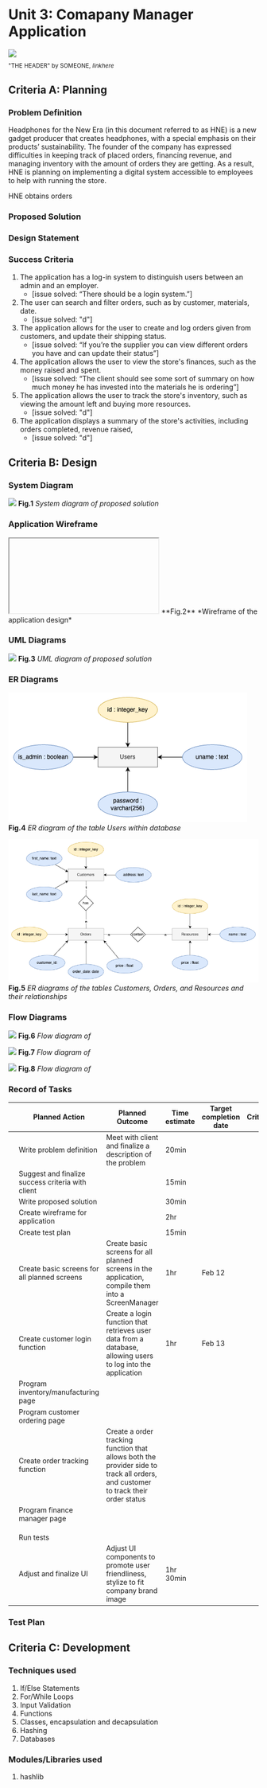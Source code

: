 # Unit 3: Comapany Manager Application

![](headerimage.png)  
<sub>"THE HEADER" by SOMEONE, *linkhere*</sub>

## Criteria A: Planning
### Problem Definition
Headphones for the New Era (in this document referred to as HNE) is a new gadget producer that creates headphones, with a special emphasis on their products’ sustainability. The founder of the company has expressed difficulties in keeping track of placed orders, financing revenue, and managing inventory with the amount of orders they are getting. As a result, HNE is planning on implementing a digital system accessible to employees to help with running the store.

HNE obtains orders 

### Proposed Solution

### Design Statement

### Success Criteria
1. The application has a log-in system to distinguish users between an admin and an employer.
   - [issue solved: “There should be a login system.”]
2. The user can search and filter orders, such as by customer, materials, date.
   - [issue solved: "d"]
3. The application allows for the user to create and log orders given from customers, and update their shipping status.
   - [issue solved: “If you’re the supplier you can view different orders you have and can update their status”]
4. The application allows the user to view the store's finances, such as the money raised and spent.
   - [issue solved: “The client should see some sort of summary on how much money he has invested into the materials he is ordering”]
5. The application allows the user to track the store's inventory, such as viewing the amount left and buying more resources.
   - [issue solved: "d"]
6. The application displays a summary of the store's activities, including orders completed, revenue raised,
   - [issue solved: "d"]

## Criteria B: Design
### System Diagram
![](placeholder.png)
**Fig.1** *System diagram of proposed solution*

### Application Wireframe
<iframe><style="border: 1px solid rgba(0, 0, 0, 0.1);" width="800" height="450" src="https://www.figma.com/embed?embed_host=share&url=https%3A%2F%2Fwww.figma.com%2Ffile%2Futc6ePhsfo0sHDL2E9SGdy%2FUnit-3-Wireframe%3Ftype%3Ddesign%26node-id%3D0%253A1%26mode%3Ddesign%26t%3DXxDtDB1SVSzK69rK-1" allowfullscreen></iframe>
**Fig.2** *Wireframe of the application design*

### UML Diagrams
![](placeholder.png)
**Fig.3** *UML diagram of proposed solution*

### ER Diagrams
![](erdiagram_users.png)
**Fig.4** *ER diagram of the table Users within database*

![](erdiagram_orders.png)
**Fig.5** *ER diagrams of the tables Customers, Orders, and Resources and their relationships*

### Flow Diagrams
![](placeholder.png)
**Fig.6** *Flow diagram of*

![](placeholder.png)
**Fig.7** *Flow diagram of*

![](placeholder.png)
**Fig.8** *Flow diagram of*

### Record of Tasks
|   | Planned Action                                    | Planned Outcome                                                                                                                   | Time estimate | Target completion date | Criterion |
|---|---------------------------------------------------|-----------------------------------------------------------------------------------------------------------------------------------|---------------|------------------------|-----------|
|   | Write problem definition                          | Meet with client and finalize a description of the problem                                                                        | 20min         |                        |           |
|   | Suggest and finalize success criteria with client |                                                                                                                                   | 15min         |                        |           |
|   | Write proposed solution                           |                                                                                                                                   | 30min         |                        |           |
|   | Create wireframe for application                  |                                                                                                                                   | 2hr           |                        |           |
|   | Create test plan                                  |                                                                                                                                   | 15min         |                        |           |
|   | Create basic screens for all planned screens      | Create basic screens for all planned screens in the application, compile them into a ScreenManager                                | 1hr           | Feb 12                 |           |
|   | Create customer login function                    | Create a login function that retrieves user data from a database, allowing users to log into the application                      | 1hr           | Feb 13                 |           |
|   | Program inventory/manufacturing page              |                                                                                                                                   |               |                        |           |
|   | Program customer ordering page                    |                                                                                                                                   |               |                        |           |
|   | Create order tracking function                    | Create a order tracking function that allows both the provider side to track all orders, and customer to track their order status |               |                        |           |
|   | Program finance manager page                      |                                                                                                                                   |               |                        |           |
|   |                                                   |                                                                                                                                   |               |                        |           |
|   |                                                   |                                                                                                                                   |               |                        |           |
|   |                                                   |                                                                                                                                   |               |                        |           |
|   | Run tests                                         |                                                                                                                                   |               |                        |           |
|   | Adjust and finalize UI                            | Adjust UI components to promote user friendliness, stylize to fit company brand image                                             | 1hr 30min     |                        |           |

### Test Plan

## Criteria C: Development
### Techniques used
1. If/Else Statements
2. For/While Loops
3. Input Validation
4. Functions
5. Classes, encapsulation and decapsulation
6. Hashing
7. Databases

### Modules/Libraries used
1. hashlib